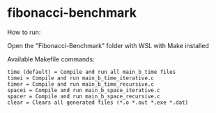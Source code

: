 # fibonacci-benchmark

How to run:

Open the "Fibonacci-Benchmark" folder with WSL with Make installed

Available Makefile commands:
    
    time (default) = Compile and run all main_b_time files
    timei = Compile and run main_b_time_iterative.c
    timer = Compile and run main_b_time_recursive.c
    spacei = Compile and run main_b_space_iterative.c
    spacer = Compile and run main_b_space_recursive.c
    clear = Clears all generated files (*.o *.out *.exe *.dat)
    
    
    
